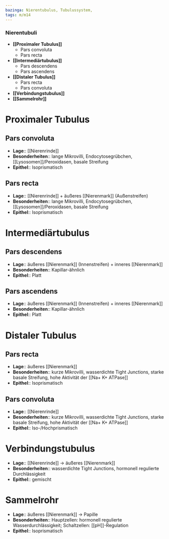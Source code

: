 ```yaml
---
bazinga: Nierentubulus, Tubulussystem,
tags: m/m14
---
```

### Nierentubuli 
- **[[Proximaler Tubulus]]**
	- Pars convoluta
	- Pars recta
- **[[Intermediärtubulus]]**
	- Pars descendens
	- Pars ascendens
- **[[Distaler Tubulus]]**
	- Pars recta
	- Pars convoluta
- **[[Verbindungstubulus]]**
- **[[Sammelrohr]]**

# Proximaler Tubulus
## Pars convoluta

- **Lage**:: [[Nierenrinde]]
- **Besonderheiten**:: lange Mikrovilli, Endocytosegrübchen, [[Lysosomen]]/Peroxidasen, basale Streifung
- **Epithel**:: Isoprismatisch

## Pars recta

- **Lage**:: [[Nierenrinde]] + äußeres [[Nierenmark]] (Außenstreifen)
- **Besonderheiten**:: lange Mikrovilli, Endocytosegrübchen, [[Lysosomen]]/Peroxidasen, basale Streifung
- **Epithel**:: Isoprismatisch

# Intermediärtubulus
## Pars descendens

- **Lage**:: äußeres [[Nierenmark]] (Innenstreifen) + inneres [[Nierenmark]]
- **Besonderheiten**:: Kapillar-ähnlich
- **Epithel**:: Platt

## Pars ascendens

- **Lage**:: äußeres [[Nierenmark]] (Innenstreifen) + inneres [[Nierenmark]]
- **Besonderheiten**:: Kapillar-ähnlich
- **Epithel**:: Platt

# Distaler Tubulus
## Pars recta

- **Lage**:: äußeres [[Nierenmark]]
- **Besonderheiten**:: kurze Mikrovilli, wasserdichte Tight Junctions, starke basale Streifung, hohe Aktivität der [[Na+ K+ ATPase]]
- **Epithel**:: Isoprismatisch

## Pars convoluta

- **Lage**:: [[Nierenrinde]]
- **Besonderheiten**:: kurze Mikrovilli, wasserdichte Tight Junctions, starke basale Streifung, hohe Aktivität der [[Na+ K+ ATPase]]
- **Epithel**:: Iso-/Hochprismatisch

# Verbindungstubulus

- **Lage**:: [[Nierenrinde]] → äußeres [[Nierenmark]]
- **Besonderheiten**:: wasserdichte Tight Junctions, hormonell regulierte Durchlässigkeit
- **Epithel**:: gemischt

# Sammelrohr

- **Lage**:: äußeres [[Nierenmark]] → Papille
- **Besonderheiten**:: Hauptzellen: hormonell regulierte Wasserdurchlässigkeit; Schaltzellen: [[pH]]-Regulation
- **Epithel**:: Isoprismatisch